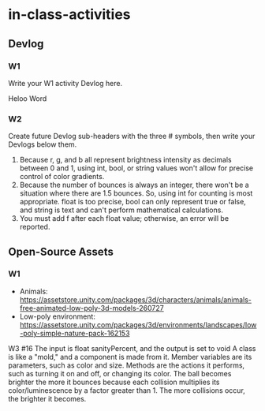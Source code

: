# in-class-activities
## Devlog
### W1
Write your W1 activity Devlog here.

Heloo Word

### W2
Create future Devlog sub-headers with the three # symbols, then write your Devlogs below them.
1. Because r, g, and b all represent brightness intensity as decimals between 0 and 1, using int, bool, or string values ​​won't allow for precise control of color gradients.
2. Because the number of bounces is always an integer, there won't be a situation where there are 1.5 bounces.
So, using int for counting is most appropriate. float is too precise, bool can only represent true or false, and string is text and can't perform mathematical calculations.
3. You must add f after each float value; otherwise, an error will be reported.
## Open-Source Assets
### W1
- Animals: https://assetstore.unity.com/packages/3d/characters/animals/animals-free-animated-low-poly-3d-models-260727 
- Low-poly environment: https://assetstore.unity.com/packages/3d/environments/landscapes/low-poly-simple-nature-pack-162153 

W3
#16
The input is float sanityPercent, and the output is set to void
A class is like a "mold," and a component is made from it. Member variables are its parameters, such as color and size. Methods are the actions it performs, such as turning it on and off, or changing its color. The ball becomes brighter the more it bounces because each collision multiplies its color/luminescence by a factor greater than 1. The more collisions occur, the brighter it becomes.